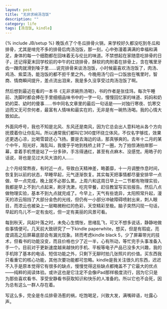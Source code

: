 ```yaml
---
layout: post
title: "无非求碗汤泡饭"
description: ""
category: life
tags: [汤泡饭, kindle]
---
```

{% include JB/setup %}
晚饭点了个冬瓜排骨火锅，来学校好久都没吃到冬瓜和排骨，尤其是啃完不多的排骨后肉汤泡饭，那一刻，心中弥漫着满满的幸福和满足，身体的每一个细胞都在回味着无与伦比的味道。不禁想起在家随意吃排骨的日子，还记得夏末回学校前的中午的红烧排骨，酥软的肉附着在排骨上，含在嘴里牙齿一蹭肉就滑到嗓子里……说完排骨来谈汤泡饭，小时候最喜欢汤泡饭了，肉汤、鸡汤、紫菜汤，能泡饭的都不拒千里之外。今晚用汤勺舀一口饭放在嘴里时，智商、情商瞬间提升，差点流出泪来，我是多久没享受过肉汤泡饭了啊。

然后想到最近在看的一本书《无非求碗热汤喝》，书的作者是张佳玮，每次午睡前、洗脚时都会捧在手里细细品味书中的一字一句，慢慢回忆家的味道、妈妈和奶奶的菜、幼时的傻事……书中同名文章里的最后一句话是——对独行寒夜、饥寒交迫而又无可奈何者，最富有人情味和最实在的，无非是有一碗热汤喝。我的心情大致如此。

外面风呼号，我也不知是北风、东风还是南风，因为它总会出人意料地从各个方向抚摸着你让你乱叫。所以通常我们都叫它360度环绕立体风，不仅名字够炫，效果还更透心凉，比喝雪碧还心飞扬。要是去海边的话，那真够爽的。去年十二月的某个中午，阳光好，海乱叫，我傻乎乎地到栈桥上转了一圈，为了拍惊涛拍岸那一幕，拿着手机愣是站了一分多钟，手冻得通红，甚至有点麻木、没感觉。用皓子的话说，哥也是见过大风大浪的人……

上个月经常熬夜，有时近一点，导致白天精神差，略萎靡，十一月调整作息时间，恢复到以前的状态，早睡早起，元气逐渐恢复。其实每天把事情都尽量安排早一点做、早一点完成，晚上就不必那么累。上周六和这周日早上一二节都有物理实验，我都是早上不到六点起来，刷牙洗漱，吃完早餐，赶往教室写实验报告。然后八点做物理实验，基本不到九点就完成了。今早上，天气有些诡异，太阳照常升起，漫天的浓云阻挡了大部分金色的光线，但仍有一小部分冲破障碍喷射出来，刺人眼目，而浓云也被染上一层略微粉红的色彩，天空精彩至极。脑子突然闪现一句话，早起的鸟儿不一定有虫吃，但一定有美丽的风景可看。

每到秋天，风起叶落之时，未免心生惆怅，思绪乱飞，可又不想多说话，静静地做些事情便可。几天前大致研究了一下kindle paperwhite，想买，但是有瑕疵，亮度调高之后屏幕底部会有漏光现象。转而考虑kindle black 5，少了屏幕带光的技术，但看书的功能没变，而且价格也少了近一半，心有所动，等忙完手头事准备入手一个。目前对于更新速度越来越快的手机、平板等电子产品已没多大兴趣，我的手机除了基本的电话、短信功能之外，只剩下无聊时拍几张照片的价值。买东西我只看重它的核心功能，其他次要功能都可忽略。kindle是我关注很久的东西，迟迟不入手是原本觉得它有很多的缺点，慢慢觉得这些缺点都掩盖不了它最大的优点——纯粹的阅读体验。或许这也是它注定不会像iPad那样极度流行，因为它只是为那些喜欢看书、享受安静看书获取知识和快乐的人准备的。所以它也不会死，因为总有这么一群人存在着。

写这么多，完全是冬瓜排骨汤惹的祸，吃饱喝足，兴致大发，满嘴碎语，吐露心声。
